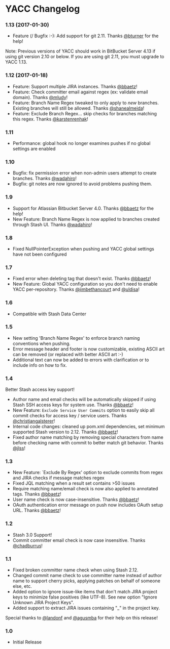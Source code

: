 # YACC Changelog

### 1.13 (2017-01-30)

* Feature (/ Bugfix :-): Add support for git 2.11. Thanks [@bturner](https://github.com/bturner) for the help!

Note: Previous versions of YACC should work in BitBucket Server 4.13 if using git version 2.10 or below. If you are using git 2.11, you must upgrade to YACC 1.13.

### 1.12 (2017-01-18)

* Feature: Support multiple JIRA instances. Thanks [@bbaetz](https://github.com/bbaetz)!
* Feature: Check committer email against regex (ex: validate email domain). Thanks [@mludy](https://github.com/mludy)!
* Feature: Branch Name Regex tweaked to only apply to _new_ branches. Existing branches will still be allowed.
Thanks [@shanealmeida](https://github.com/shanealmeida)!
* Feature: Exclude Branch Regex... skip checks for branches matching this regex. Thanks [@karstenrenhak](https://github.com/karstenrenhak)!

### 1.11

* Performance: global hook no longer examines pushes if no global settings are enabled

### 1.10

* Bugfix: fix permission error when non-admin users attempt to create branches. Thanks [@wadahiro](https://github.com/wadahiro)! 
* Bugfix: git notes are now ignored to avoid problems pushing them.

### 1.9

* Support for Atlassian Bitbucket Server 4.0. Thanks [@bbaetz](https://github.com/bbaetz) for the help!
* New Feature: Branch Name Regex is now applied to branches created through Stash UI. Thanks [@wadahiro](https://github.com/wadahiro)!

### 1.8

* Fixed NullPointerException when pushing and YACC global settings have not been configured

### 1.7

* Fixed error when deleting tag that doesn't exist. Thanks [@bbaetz](https://github.com/bbaetz)!
* New Feature: Global YACC configuration so you don't need to enable YACC per-repository. Thanks [@jimbethancourt](https://github.com/jimbethancourt) and [@uldisa](https://github.com/uldisa)!

### 1.6

* Compatible with Stash Data Center

### 1.5 

* New setting 'Branch Name Regex' to enforce branch naming conventions when pushing.
* Error message header and footer is now customizable, existing ASCII art can be removed (or replaced with better ASCII art :-)
* Additional text can now be added to errors with clarification or to include info on how to fix.

### 1.4

Better Stash access key support!

* Author name and email checks will be automatically skipped if using Stash SSH access keys for system use. Thanks [@bbaetz](https://github.com/bbaetz)!
* New Feature: `Exclude Service User Commits` option to easily skip all commit checks for access key / service users. Thanks [@christiangalsterer](https://github.com/christiangalsterer)!
* Internal code changes: cleaned up pom.xml dependencies, set minimum supported Stash version to 2.12. Thanks [@bbaetz](https://github.com/bbaetz)!
* Fixed author name matching by removing special characters from name before checking name with
commit to better match git behavior. Thanks [@jlss](https://github.com/jlss)!

### 1.3

* New Feature: `Exclude By Regex' option to exclude commits from regex and JIRA checks if message matches regex
* Fixed JQL matching when a result set contains >50 issues
* Require matching name/email check is now also applied to annotated tags. Thanks [@bbaetz](https://github.com/bbaetz)!
* User name check is now case-insensitive. Thanks [@bbaetz](https://github.com/bbaetz)!
* OAuth authentication error message on push now includes OAuth setup URL. Thanks [@bbaetz](https://github.com/bbaetz)!

### 1.2

* Stash 3.0 Support!
* Commit committer email check is now case insensitive. Thanks [@chadburrus](https://github.com/chadburrus)!

### 1.1

* Fixed broken committer name check when using Stash 2.12.
* Changed commit name check to use committer name instead of author name to support cherry picks, applying patches on behalf of someone else, etc.
* Added option to ignore issue-like items that don't match JIRA project keys to minimize false positives (like UTF-8). See new option "Ignore Unknown JIRA Project Keys".
* Added support to extract JIRA issues containing "_" in the project key.

Special thanks to [@landonf](https://github.com/landonf) and [@agusmba](https://github.com/agusmba) for their help on this release!

### 1.0

* Initial Release
